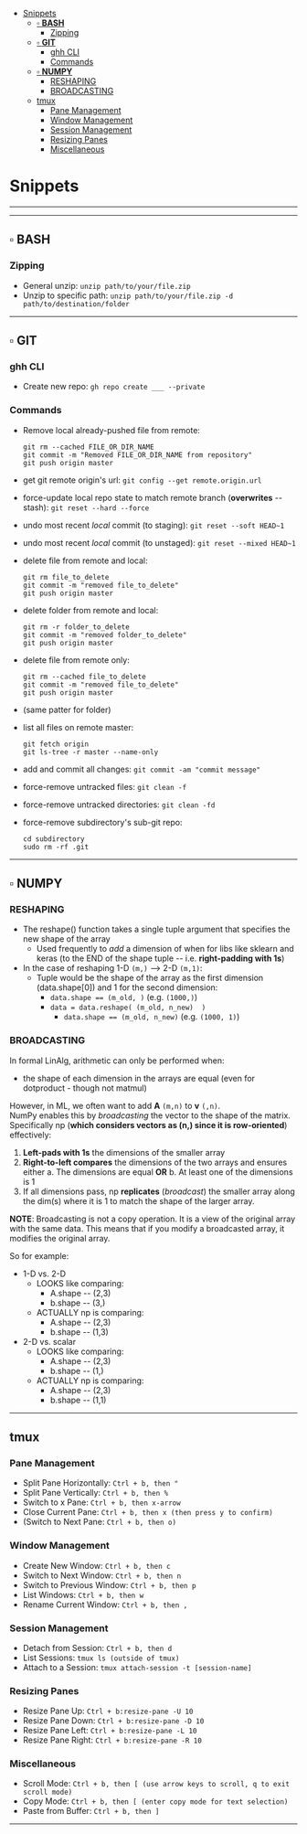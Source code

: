 - [Snippets](#snippets)
  - [▫️ **BASH**](#️-bash)
    - [Zipping](#zipping)
  - [▫️ **GIT**](#️-git)
    - [ghh CLI](#ghh-cli)
    - [Commands](#commands)
  - [▫️ **NUMPY**](#️-numpy)
    - [RESHAPING](#reshaping)
    - [BROADCASTING](#broadcasting)
  - [tmux](#tmux)
    - [Pane Management](#pane-management)
    - [Window Management](#window-management)
    - [Session Management](#session-management)
    - [Resizing Panes](#resizing-panes)
    - [Miscellaneous](#miscellaneous)

# Snippets

---
---

## ▫️ **BASH**

### Zipping

* General unzip: `unzip path/to/your/file.zip`
* Unzip to specific path: `unzip path/to/your/file.zip -d path/to/destination/folder`

---

## ▫️ **GIT**

### ghh CLI

* Create new repo: `gh repo create ___ --private`

### Commands

* Remove local already-pushed file from remote:

  ```git
  git rm --cached FILE_OR_DIR_NAME
  git commit -m "Removed FILE_OR_DIR_NAME from repository"
  git push origin master
  ```

* get git remote origin's url: `git config --get remote.origin.url`
* force-update local repo state to match remote branch (**overwrites** -- stash): `git reset --hard --force`
* undo most recent _local_ commit (to staging): `git reset --soft HEAD~1`
* undo most recent _local_ commit (to unstaged): `git reset --mixed HEAD~1`
* delete file from remote and local:

  ```git
  git rm file_to_delete
  git commit -m "removed file_to_delete"
  git push origin master
  ```

* delete folder from remote and local:

  ```git
  git rm -r folder_to_delete
  git commit -m "removed folder_to_delete"
  git push origin master
  ```

* delete file from remote only:

  ```git
  git rm --cached file_to_delete
  git commit -m "removed file_to_delete"
  git push origin master
  ```

* (same patter for folder)
* list all files on remote master:
  
  ```git
  git fetch origin
  git ls-tree -r master --name-only
  ```

* add and commit all changes: `git commit -am "commit message"`
* force-remove untracked files: `git clean -f`
* force-remove untracked directories: `git clean -fd`
* force-remove subdirectory's sub-git repo:
  
  ```git
  cd subdirectory
  sudo rm -rf .git
  ```

---

## ▫️ **NUMPY**

### RESHAPING

* The reshape() function takes a single tuple argument that specifies the new shape of the array
  * Used frequently to _add_ a dimension of when for libs like sklearn and keras (to the END of the shape tuple -- i.e. **right-padding with 1s**)
* In the case of reshaping 1-D `(m,)` --> 2-D `(m,1)`:
  * Tuple would be the shape of the array as the first dimension (data.shape[0]) and 1 for the second dimension:
    * `data.shape == (m_old, )` (e.g. `(1000,)`)
    * `data = data.reshape( (m_old, n_new)  )`
      * `data.shape == (m_old, n_new)` (e.g. `(1000, 1)`)

### BROADCASTING

In formal LinAlg, arithmetic can only be performed when:  

* the shape of each dimension in the arrays are equal (even for dotproduct - though not matmul)
  
However, in ML, we often want to add **A** `(m,n)` to **v** `(,n)`.  
NumPy enables this by _broadcasting_ the vector to the shape of the matrix.  
Specifically np (**which considers vectors as (n,) since it is row-oriented**) effectively:

1. **Left-pads with 1s** the dimensions of the smaller array
2. **Right-to-left compares** the dimensions of the two arrays and ensures either
  a. The dimensions are equal **OR**
  b. At least one of the dimensions is 1
3. If all dimensions pass, np **replicates** (_broadcast_) the smaller array along the dim(s) where it is 1 to match the shape of the larger array.

**NOTE**: Broadcasting is not a copy operation. It is a view of the original array with the same data. This means that if you modify a broadcasted array, it modifies the original array.  

So for example:  

* 1-D vs. 2-D
  * LOOKS like comparing:  
    * A.shape -- (2,3)  
    * b.shape -- (3,)  
  * ACTUALLY np is comparing:  
    * A.shape -- (2,3)  
    * b.shape -- (1,3)  
* 2-D vs. scalar  
  * LOOKS like comparing:  
    * A.shape -- (2,3)  
    * b.shape -- (1,)  
  * ACTUALLY np is comparing:  
    * A.shape -- (2,3)  
    * b.shape -- (1,1)

---

## tmux

### Pane Management

* Split Pane Horizontally: `Ctrl + b, then "`
* Split Pane Vertically: `Ctrl + b, then %`
* Switch to x Pane: `Ctrl + b, then x-arrow`
* Close Current Pane: `Ctrl + b, then x (then press y to confirm)`
* (Switch to Next Pane: `Ctrl + b, then o)`

### Window Management

* Create New Window: `Ctrl + b, then c`
* Switch to Next Window: `Ctrl + b, then n`
* Switch to Previous Window: `Ctrl + b, then p`
* List Windows: `Ctrl + b, then w`
* Rename Current Window: `Ctrl + b, then ,`

### Session Management

* Detach from Session: `Ctrl + b, then d`
* List Sessions: `tmux ls (outside of tmux)`
* Attach to a Session: `tmux attach-session -t [session-name]`

### Resizing Panes

* Resize Pane Up: `Ctrl + b:resize-pane -U 10`
* Resize Pane Down: `Ctrl + b:resize-pane -D 10`
* Resize Pane Left: `Ctrl + b:resize-pane -L 10`
* Resize Pane Right: `Ctrl + b:resize-pane -R 10`

### Miscellaneous

* Scroll Mode: `Ctrl + b, then [ (use arrow keys to scroll, q to exit scroll mode)`
* Copy Mode: `Ctrl + b, then [ (enter copy mode for text selection)`
* Paste from Buffer: `Ctrl + b, then ]`

---
